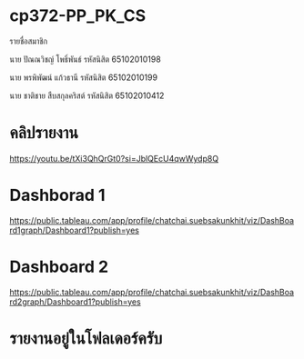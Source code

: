 # cp372-PP_PK_CS
รายชื่อสมาชิก

นาย ปัณณวิชญ์ โพธิ์พันธ์  รหัสนิสิต 65102010198 

นาย พรพิพัฒน์ แก้วธานี รหัสนิสิต 65102010199

นาย ชาติชาย สืบสกุลคริสต์ รหัสนิสิต 65102010412

# คลิปรายงาน
https://youtu.be/tXi3QhQrGt0?si=JblQEcU4qwWydp8Q

# Dashborad 1
https://public.tableau.com/app/profile/chatchai.suebsakunkhit/viz/DashBoard1graph/Dashboard1?publish=yes

# Dashboard 2
https://public.tableau.com/app/profile/chatchai.suebsakunkhit/viz/DashBoard2graph/Dashboard1?publish=yes

# รายงานอยู่ในโฟลเดอร์ครับ
